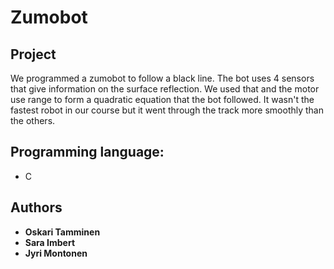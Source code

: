 # Zumobot

## Project
We programmed a zumobot to follow a black line. The bot uses 4 sensors that give information on the surface reflection. 
We used that and the motor use range to form a quadratic equation that the bot followed.
It wasn't the fastest robot in our course but it went through the track more smoothly than the others.

## Programming language:
* C

## Authors

* **Oskari Tamminen**
* **Sara Imbert**
* **Jyri Montonen**
